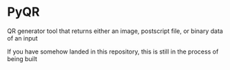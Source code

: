 # PyQR
QR generator tool that returns either an image, postscript file, or binary data of an input

If you have somehow landed in this repository, this is still in the process of being built

